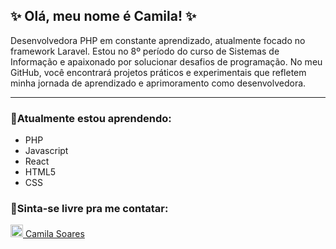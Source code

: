 ## ✨ Olá, meu nome é Camila! ✨

Desenvolvedora PHP em constante aprendizado, atualmente focado no framework Laravel. Estou no 8º período do curso de Sistemas de Informação e apaixonado por solucionar desafios de programação. 
No meu GitHub, você encontrará projetos práticos e experimentais que refletem minha jornada de aprendizado e aprimoramento como desenvolvedora.


<hr>

### 🌱Atualmente estou aprendendo:
<ul><li>PHP</li><li>Javascript</li><li>React</li><li>HTML5</li><li>CSS</li></ul>

### 🍉Sinta-se livre pra me contatar:

<a href="https://www.linkedin.com/in/camila-soares-da-silva-5b8583208/"><img src="https://cdn-icons-png.flaticon.com/512/174/174857.png" target="_blank" width="20" height="20"> Camila Soares</a>


